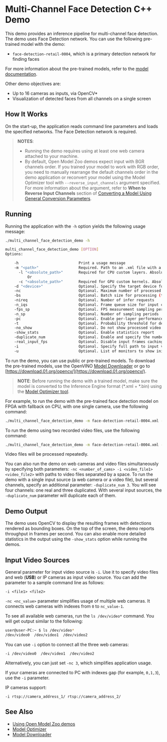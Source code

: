 # Multi-Channel Face Detection C++ Demo

This demo provides an inference pipeline for multi-channel face detection. The demo uses Face Detection network. You can use the following pre-trained model with the demo:
* `face-detection-retail-0004`, which is a primary detection network for finding faces

For more information about the pre-trained models, refer to the [model documentation](../../../models/intel/index.md).

Other demo objectives are:

* Up to 16 cameras as inputs, via OpenCV*
* Visualization of detected faces from all channels on a single screen


## How It Works

On the start-up, the application reads command line parameters and loads the specified networks. The Face Detection network is required.

> **NOTES**:
> * Running the demo requires using at least one web camera attached to your machine.
> * By default, Open Model Zoo demos expect input with BGR channels order. If you trained your model to work with RGB order, you need to manually rearrange the default channels order in the demo application or reconvert your model using the Model Optimizer tool with `--reverse_input_channels` argument specified. For more information about the argument, refer to **When to Reverse Input Channels** section of [Converting a Model Using General Conversion Parameters](https://docs.openvinotoolkit.org/latest/_docs_MO_DG_prepare_model_convert_model_Converting_Model_General.html).

## Running

Running the application with the `-h` option yields the following usage message:
```sh
./multi_channel_face_detection_demo -h

multi_channel_face_detection_demo [OPTION]
Options:

    -h                           Print a usage message
    -m "<path>"                  Required. Path to an .xml file with a trained model.
      -l "<absolute_path>"       Required for CPU custom layers. Absolute path to a shared library with the kernel implementations
          Or
      -c "<absolute_path>"       Required for GPU custom kernels. Absolute path to an .xml file with the kernel descriptions
    -d "<device>"                Optional. Specify the target device for a network (the list of available devices is shown below). Default value is CPU. Use "-d HETERO:<comma-separated_devices_list>" format to specify HETERO plugin. The demo looks for a suitable plugin for a specified device.
    -nc                          Optional. Maximum number of processed camera inputs (web cameras)
    -bs                          Optional. Batch size for processing (the number of frames processed per infer request)
    -nireq                       Optional. Number of infer requests
    -n_iqs                       Optional. Frame queue size for input channels
    -fps_sp                      Optional. FPS measurement sampling period between timepoints in msec
    -n_sp                        Optional. Number of sampling periods
    -pc                          Optional. Enable per-layer performance report
    -t                           Optional. Probability threshold for detections
    -no_show                     Optional. Do not show processed video
    -show_stats                  Optional. Enable statistics report
    -duplicate_num               Optional. Enable and specify the number of channels additionally copied from real sources
    -real_input_fps              Optional. Disable input frames caching for maximum throughput pipeline
    -i                           Optional. Specify full path to input video files
    -u                           Optional. List of monitors to show initially.
```

To run the demo, you can use public or pre-trained models. To download the pre-trained models, use the OpenVINO [Model Downloader](../../../tools/downloader/README.md) or go to [https://download.01.org/opencv/](https://download.01.org/opencv/).

> **NOTE**: Before running the demo with a trained model, make sure the model is converted to the Inference Engine format (\*.xml + \*.bin) using the [Model Optimizer tool](https://docs.openvinotoolkit.org/latest/_docs_MO_DG_Deep_Learning_Model_Optimizer_DevGuide.html).

For example, to run the demo with the pre-trained face detection model on FPGA with fallback on CPU, with one single camera, use the following command:
```sh
./multi_channel_face_detection_demo -m face-detection-retail-0004.xml -d HETERO:FPGA,CPU -nc 1
```

To run the demo using two recorded video files, use the following command:
```sh
./multi_channel_face_detection_demo -m face-detection-retail-0004.xml -d HETERO:FPGA,CPU -i /path/to/file1 /path/to/file2
```
Video files will be processed repeatedly.

You can also run the demo on web cameras and video files simultaneously by specifying both parameters: `-nc <number_of_cams> -i <video_file1> <video_file2>` with paths to video files separated by a space.
To run the demo with a single input source (a web camera or a video file), but several channels, specify an additional parameter: `-duplicate_num 3`. You will see four channels: one real and three duplicated. With several input sources, the `-duplicate_num` parameter will duplicate each of them.

## Demo Output

The demo uses OpenCV to display the resulting frames with detections rendered as bounding boxes.
On the top of the screen, the demo reports throughput in frames per second. You can also enable more detailed statistics in the output using the `-show_stats` option while running the demos.


## Input Video Sources

General parameter for input video source is `-i`. Use it to specify video files and web (**USB**) or IP cameras as input video source. You can add the parameter to a sample command line as follows:
```
-i <file1> <file2>
```

`-nc <nc_value>` parameter simplifies usage of multiple web cameras. It connects web cameras with indexes from `0` to `nc_value-1`.

To see all available web cameras, run the `ls /dev/video*` command. You will get output similar to the following:

```sh
user@user-PC:~ $ ls /dev/video*
/dev/video0  /dev/video1  /dev/video2
```

You can use `-i` option to connect all the three web cameras:

```
-i /dev/video0  /dev/video1  /dev/video2
```

Alternatively, you can just set `-nc 3`, which simplifies application usage.

If your cameras are connected to PC with indexes gap (for example, `0,1,3`), use the `-i` parameter.

IP cameras support:
```
-i rtsp://camera_address_1/ rtsp://camera_address_2/
```

## See Also
* [Using Open Model Zoo demos](../../README.md)
* [Model Optimizer](https://docs.openvinotoolkit.org/latest/_docs_MO_DG_Deep_Learning_Model_Optimizer_DevGuide.html)
* [Model Downloader](../../../tools/downloader/README.md)
